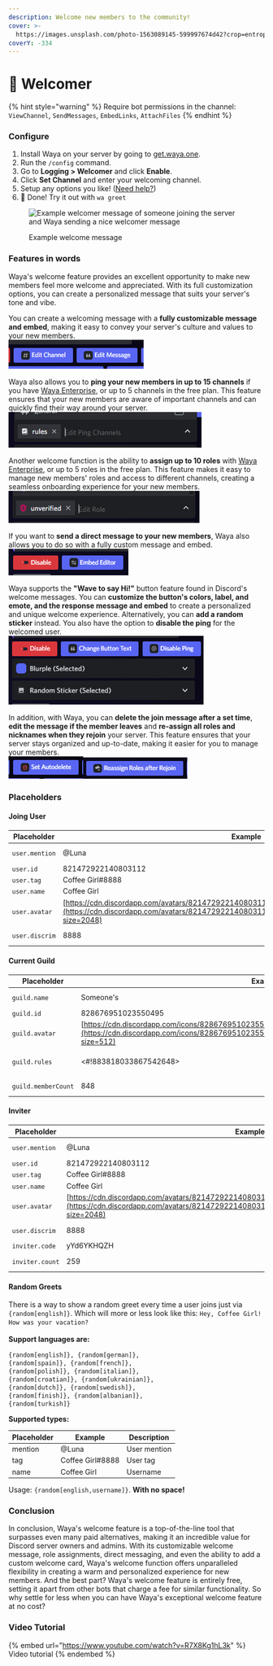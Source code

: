 ```yaml
---
description: Welcome new members to the community!
cover: >-
  https://images.unsplash.com/photo-1563089145-599997674d42?crop=entropy&cs=srgb&fm=jpg&ixid=MnwxOTcwMjR8MHwxfHNlYXJjaHw5fHxwdXJwbGV8ZW58MHx8fHwxNjc5Nzc5NzE0&ixlib=rb-4.0.3&q=85
coverY: -334
---
```


# 🌊 Welcomer

{% hint style="warning" %}
Require bot permissions in the channel:\
`ViewChannel`, `SendMessages`, `EmbedLinks`, `AttachFiles`
{% endhint %}

### Configure

1. Install Waya on your server by going to [get.waya.one](https://get.waya.one).
2. Run the `/config` command.
3. Go to **Logging > Welcomer** and click **Enable**.
4. Click **Set Channel** and enter your welcoming channel.
5. Setup any options you like! ([Need help?](https://lunish.nl/support))
6. 🎉 Done! Try it out with `wa greet`

<figure><img src="https://c.lunish.nl/r/PLWnHt.png" alt="Example welcomer message of someone joining the server and Waya sending a nice welcomer message"><figcaption><p>Example welcome message</p></figcaption></figure>

### Features in words

Waya's welcome feature provides an excellent opportunity to make new members feel more welcome and appreciated. With its full customization options, you can create a personalized message that suits your server's tone and vibe.

You can create a welcoming message with a **fully customizable message and embed**, making it easy to convey your server's culture and values to your new members.\
![](<../../.gitbook/assets/image (3) (1).png>)

Waya also allows you to **ping your new members in up to 15 channels** if you have [Waya Enterprise](https://waya.one/enterprise), or up to 5 channels in the free plan. This feature ensures that your new members are aware of important channels and can quickly find their way around your server.\
![](<../../.gitbook/assets/image (6).png>)

Another welcome function is the ability to **assign up to 10 roles** with [Waya Enterprise](https://waya.one/enterprise), or up to 5 roles in the free plan. This feature makes it easy to manage new members' roles and access to different channels, creating a seamless onboarding experience for your new members.\
![](<../../.gitbook/assets/image (5).png>)

If you want to **send a direct message to your new members**, Waya also allows you to do so with a fully custom message and embed. \
![](<../../.gitbook/assets/image (9).png>)

Waya supports the **"Wave to say Hi!"** button feature found in Discord's welcome messages. You can **customize the button's colors, label, and emote, and the response message and embed** to create a personalized and unique welcome experience. Alternatively, you can **add a random sticker** instead. You also have the option to **disable the ping** for the welcomed user.\
![](<../../.gitbook/assets/image (8).png>)

In addition, with Waya, you can **delete the join message after a set time**, **edit the message if the member leaves** and **re-assign all roles and nicknames when they rejoin** your server. This feature ensures that your server stays organized and up-to-date, making it easier for you to manage your members.\
![](<../../.gitbook/assets/image (2) (1).png>)![](<../../.gitbook/assets/image (7) (1).png>)

### Placeholders

#### Joing User

| Placeholder     | Example                                                                                                                                                                                            | Description               |
| --------------- | -------------------------------------------------------------------------------------------------------------------------------------------------------------------------------------------------- | ------------------------- |
| `user.mention`  | @Luna                                                                                                                                                                                              | User mention              |
| `user.id`       | 821472922140803112                                                                                                                                                                                 | User id                   |
| `user.tag`      | Coffee Girl#8888                                                                                                                                                                                   | User tag                  |
| `user.name`     | Coffee Girl                                                                                                                                                                                        | Username                  |
| `user.avatar`   | [https://cdn.discordapp.com/avatars/821472922140803112/4a0d2627b54af074656245c8c6f6b9fc.png](https://cdn.discordapp.com/avatars/821472922140803112/4a0d2627b54af074656245c8c6f6b9fc.png?size=2048) | Avatar URL                |
| `user.discrim`  | 8888                                                                                                                                                                                               | Discriminator (without #) |

#### Current Guild

| Placeholder          | Example                                                                                                                                                                                             | Description           |
| -------------------- | --------------------------------------------------------------------------------------------------------------------------------------------------------------------------------------------------- | --------------------- |
| `guild.name`         | Someone's                                                                                                                                                                                           | Server name           |
| `guild.id`           | 828676951023550495                                                                                                                                                                                  | Server id             |
| `guild.avatar`       | [https://cdn.discordapp.com/icons/828676951023550495/a\_d05303b604aa28b9c13eca7b5e804349.gif](https://cdn.discordapp.com/icons/828676951023550495/a\_d05303b604aa28b9c13eca7b5e804349.gif?size=512) | Icon URL              |
| `guild.rules`        | <#!883818033867542648>                                                                                                                                                                              | Rules channel mention |
| `guild.memberCount`  | 848                                                                                                                                                                                                 | Member count          |

#### Inviter

| Placeholder      | Example                                                                                                                                                                                            | Description               |
| ---------------- | -------------------------------------------------------------------------------------------------------------------------------------------------------------------------------------------------- | ------------------------- |
| `user.mention`   | @Luna                                                                                                                                                                                              | User mention              |
| `user.id`        | 821472922140803112                                                                                                                                                                                 | User id                   |
| `user.tag`       | Coffee Girl#8888                                                                                                                                                                                   | User tag                  |
| `user.name`      | Coffee Girl                                                                                                                                                                                        | Username                  |
| `user.avatar`    | [https://cdn.discordapp.com/avatars/821472922140803112/4a0d2627b54af074656245c8c6f6b9fc.png](https://cdn.discordapp.com/avatars/821472922140803112/4a0d2627b54af074656245c8c6f6b9fc.png?size=2048) | Avatar URL                |
| `user.discrim`   | 8888                                                                                                                                                                                               | Discriminator (without #) |
| `inviter.code`   | yYd6YKHQZH                                                                                                                                                                                         | Invite code               |
| `inviter.count`  | 259                                                                                                                                                                                                | Count of invited users    |

#### Random Greets

There is a way to show a random greet every time a user joins just via `{random[english]}`. Which will more or less look like this: `Hey, Coffee Girl! How was your vacation?`\
\
**Support languages are:**

```
{random[english]}, {random[german]},
{random[spain]}, {random[french]},
{random[polish]}, {random[italian]},
{random[croatian]}, {random[ukrainian]},
{random[dutch]}, {random[swedish]},
{random[finish]}, {random[albanian]},
{random[turkish]}
```

**Supported types:**

| Placeholder | Example          | Description  |
| ----------- | ---------------- | ------------ |
| mention     | @Luna            | User mention |
| tag         | Coffee Girl#8888 | User tag     |
| name        | Coffee Girl      | Username     |

Usage: `{random[english,username]}`. **With no space!**

### Conclusion

In conclusion, Waya's welcome feature is a top-of-the-line tool that surpasses even many paid alternatives, making it an incredible value for Discord server owners and admins. With its customizable welcome message, role assignments, direct messaging, and even the ability to add a custom welcome card, Waya's welcome function offers unparalleled flexibility in creating a warm and personalized experience for new members. And the best part? Waya's welcome feature is entirely free, setting it apart from other bots that charge a fee for similar functionality. So why settle for less when you can have Waya's exceptional welcome feature at no cost?

### Video Tutorial

{% embed url="https://www.youtube.com/watch?v=R7X8Kg1hL3k" %}
Video tutorial
{% endembed %}
